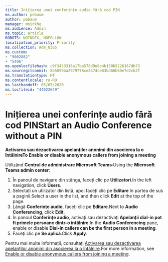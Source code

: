 ```yaml
---
title: Inițierea unei conferințe audio fără cod PIN
ms.author: pebaum
author: pebaum
manager: mnirkhe
ms.audience: Admin
ms.topic: article
ROBOTS: NOINDEX, NOFOLLOW
localization_priority: Priority
ms.collection: Adm_O365
ms.custom:
- "9002882"
- "5496"
ms.openlocfilehash: c9f3453318a17ba578d9e8c4b158b5226167db73
ms.sourcegitcommit: 8b50994a2979778ce8474ce83bd86b60e7d2cb2f
ms.translationtype: HT
ms.contentlocale: ro-RO
ms.lasthandoff: 05/05/2020
ms.locfileid: "44022649"
---
```

# <a name="start-an-audio-conference-without-a-pin"></a><span data-ttu-id="a85dc-102">Inițierea unei conferințe audio fără cod PIN</span><span class="sxs-lookup"><span data-stu-id="a85dc-102">Start an Audio Conference without a PIN</span></span>

<span data-ttu-id="a85dc-103">**Activarea sau dezactivarea apelanților anonimi din asocierea la o întâlnire**</span><span class="sxs-lookup"><span data-stu-id="a85dc-103">**To Enable or disable anonymous callers from joining a meeting**</span></span>

<span data-ttu-id="a85dc-104">Utilizând **Centrul de administrare Microsoft Teams**:</span><span class="sxs-lookup"><span data-stu-id="a85dc-104">Using the **Microsoft Teams admin center**:</span></span>

1. <span data-ttu-id="a85dc-105">În panoul de navigare din stânga, faceți clic pe **Utilizatori**.</span><span class="sxs-lookup"><span data-stu-id="a85dc-105">In the left navigation, click **Users**.</span></span>
2. <span data-ttu-id="a85dc-106">Selectați un utilizator din listă, apoi faceți clic pe **Editare** în partea de sus a paginii.</span><span class="sxs-lookup"><span data-stu-id="a85dc-106">Select a user in the list, and then click **Edit** at the top of the page.</span></span>
3. <span data-ttu-id="a85dc-107">Lângă **Conferințe audio**, faceți clic pe **Editare**.</span><span class="sxs-lookup"><span data-stu-id="a85dc-107">Next to **Audio Conferencing**, click **Edit**.</span></span>
4. <span data-ttu-id="a85dc-108">În panoul **Conferințe audio**, activați sau dezactivați **Apelanții dial-in pot fi primele persoane dintr-o întâlnire**.</span><span class="sxs-lookup"><span data-stu-id="a85dc-108">In the **Audio Conferencing** pane, enable or disable **Dial-in callers can be the first person in a meeting**.</span></span>
5. <span data-ttu-id="a85dc-109">Faceți clic pe **Se aplică**.</span><span class="sxs-lookup"><span data-stu-id="a85dc-109">Click **Apply**.</span></span>

<span data-ttu-id="a85dc-110">Pentru mai multe informații, consultați [Activarea sau dezactivarea apelanților anonimi din asocierea la o întâlnire](https://docs.microsoft.com/microsoftteams/start-an-audio-conference-over-the-phone-without-a-pin-in-teams).</span><span class="sxs-lookup"><span data-stu-id="a85dc-110">For more information, see [Enable or disable anonymous callers from joining a meeting](https://docs.microsoft.com/microsoftteams/start-an-audio-conference-over-the-phone-without-a-pin-in-teams).</span></span>
